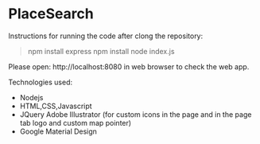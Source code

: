 # PlaceSearch

Instructions for running the code after clong the repository:

> npm install express
> npm install
> node index.js

Please open: http://localhost:8080 in web browser to check the web app.

Technologies used:

* Nodejs
* HTML,CSS,Javascript 
* JQuery Adobe Illustrator (for custom icons in the page and in the page tab logo and custom map pointer) 
* Google Material Design
